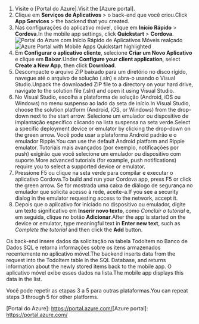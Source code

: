 
1. <span data-ttu-id="a76c4-101">Visite o [Portal do Azure].</span><span class="sxs-lookup"><span data-stu-id="a76c4-101">Visit the [Azure portal].</span></span>
2. <span data-ttu-id="a76c4-102">Clique em **Serviços de Aplicativos** > o back-end que você criou.</span><span class="sxs-lookup"><span data-stu-id="a76c4-102">Click **App Services** > the backend that you created.</span></span>
3. <span data-ttu-id="a76c4-103">Nas configurações do aplicativo móvel, clique em **Início Rápido** > **Cordova**.</span><span class="sxs-lookup"><span data-stu-id="a76c4-103">In the mobile app settings, click **Quickstart** > **Cordova**.</span></span>
<span data-ttu-id="a76c4-104">![Portal do Azure com Início Rápido de Aplicativos Móveis realçado][quickstart]</span><span class="sxs-lookup"><span data-stu-id="a76c4-104">![Azure Portal with Mobile Apps Quickstart highlighted][quickstart]</span></span>
4. <span data-ttu-id="a76c4-105">Em **Configurar o aplicativo cliente**, selecione **Criar um Novo Aplicativo** e clique em **Baixar**.</span><span class="sxs-lookup"><span data-stu-id="a76c4-105">Under **Configure your client application**, select **Create a New App**, then click **Download**.</span></span>
2. <span data-ttu-id="a76c4-106">Descompacte o arquivo ZIP baixado para um diretório no disco rígido, navegue até o arquivo de solução (.sln) e abra-o usando o Visual Studio.</span><span class="sxs-lookup"><span data-stu-id="a76c4-106">Unpack the downloaded ZIP file to a directory on your hard drive, navigate to the solution file (.sln) and  open it using Visual Studio.</span></span>
3. <span data-ttu-id="a76c4-107">No Visual Studio, escolha a plataforma de solução (Android, iOS ou Windows) no menu suspenso ao lado da seta de início.</span><span class="sxs-lookup"><span data-stu-id="a76c4-107">In Visual Studio, choose the solution platform (Android, iOS, or Windows) from the drop-down next to the start arrow.</span></span> <span data-ttu-id="a76c4-108">Selecione um emulador ou dispositivo de implantação específico clicando na lista suspensa na seta verde.</span><span class="sxs-lookup"><span data-stu-id="a76c4-108">Select a specific deployment device or emulator by clicking the drop-down on the green arrow.</span></span> <span data-ttu-id="a76c4-109">Você pode usar a plataforma Android padrão e o emulador Ripple.</span><span class="sxs-lookup"><span data-stu-id="a76c4-109">You can use the default Android platform and Ripple emulator.</span></span> <span data-ttu-id="a76c4-110">Tutoriais mais avançados (por exemplo, notificações por push) exigirão que você selecione um emulador ou dispositivo com suporte.</span><span class="sxs-lookup"><span data-stu-id="a76c4-110">More advanced tutorials (for example, push notifications) require you to select a supported device or emulator.</span></span>
4. <span data-ttu-id="a76c4-111">Pressione F5 ou clique na seta verde para compilar e executar o aplicativo Cordova.</span><span class="sxs-lookup"><span data-stu-id="a76c4-111">To build and run your Cordova app, press F5 or click the green arrow.</span></span> <span data-ttu-id="a76c4-112">Se for mostrada uma caixa de diálogo de segurança no emulador que solicita acesso à rede, aceite-a.</span><span class="sxs-lookup"><span data-stu-id="a76c4-112">If you see a security dialog in the emulator requesting access to the network, accept it.</span></span>
5. <span data-ttu-id="a76c4-113">Depois que o aplicativo for iniciado no dispositivo ou emulador, digite um texto significativo em **Inserir novo texto**, como *Concluir o tutorial* e, em seguida, clique no botão **Adicionar**.</span><span class="sxs-lookup"><span data-stu-id="a76c4-113">After the app is started on the device or emulator, type meaningful text in **Enter new text**, such  as *Complete the tutorial* and then click the **Add** button.</span></span>

<span data-ttu-id="a76c4-114">Os back-end insere dados da solicitação na tabela TodoItem no Banco de Dados SQL e retorna informações sobre os itens armazenados recentemente no aplicativo móvel.</span><span class="sxs-lookup"><span data-stu-id="a76c4-114">The backend inserts data from the request into the TodoItem table in the SQL Database, and returns information about the newly stored items back to the mobile app.</span></span> <span data-ttu-id="a76c4-115">O aplicativo móvel exibe esses dados na lista.</span><span class="sxs-lookup"><span data-stu-id="a76c4-115">The mobile app displays this data in the list.</span></span>

<span data-ttu-id="a76c4-116">Você pode repetir as etapas 3 a 5 para outras plataformas.</span><span class="sxs-lookup"><span data-stu-id="a76c4-116">You can repeat steps 3 through 5 for other platforms.</span></span>

<!-- Images. -->
[quickstart]: ./media/app-service-mobile-configure-new-backend/quickstart.png

<!-- URLs -->
<span data-ttu-id="a76c4-117">[Portal do Azure]: https://portal.azure.com/</span><span class="sxs-lookup"><span data-stu-id="a76c4-117">[Azure portal]: https://portal.azure.com/</span></span>
